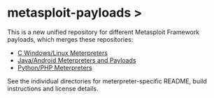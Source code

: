
metasploit-payloads >
=============

This is a new unified repository for different Metasploit Framework payloads, which merges these repositories:

 * [C Windows/Linux Meterpreters][csource]
 * [Java/Android Meterpreters and Payloads][javasource]
 * [Python/PHP Meterpreters][frameworksource]

See the individual directories for meterpreter-specific README, build instructions and license details.

  [csource]: https://github.com/rapid7/metasploit-payloads
  [javasource]: https://github.com/rapid7/metasploit-payloads
  [frameworksource]: https://github.com/rapid7/metasploit-framework/tree/master/data/meterpreter
